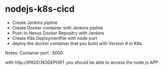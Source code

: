 # nodejs-k8s-cicd
    
* Create Jenkins pipline 
* Create Docker container with Jenkins pipline
* Push to Nexus Docker Repositry with Jenkins
* Create K8s Deploymentfile with node port
* deploy the docker container that you build with Version # in K8s.

Notes: Container port : 5000

with http://IPADD:NODEPORT  you should be able to access the node js APP.


